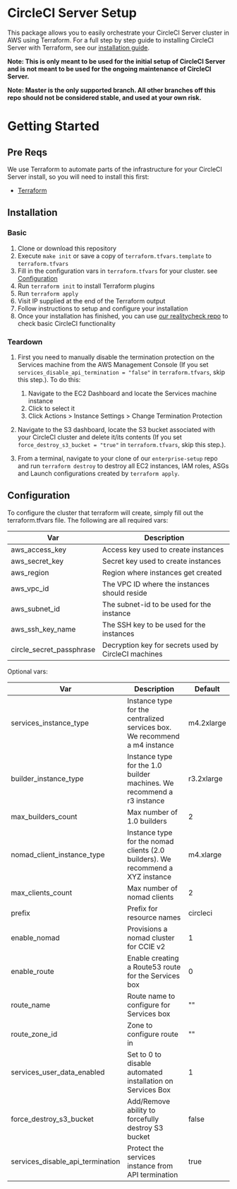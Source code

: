 # CircleCI Server Setup

This package allows you to easily orchestrate your CircleCI Server cluster in AWS using Terraform. For a full step by step guide to installing CircleCI Server with Terraform, see our [installation guide](https://circleci.com/docs/2.0/circleci-install-doc-v2-17.pdf#section=administration).

**Note: This is only meant to be used for the initial setup of CircleCI Server and is not meant to be used for the ongoing maintenance of CircleCI Server.**

**Note: Master is the only supported branch. All other branches off this repo should not be considered stable, and used at your own risk.**

# Getting Started

## Pre Reqs

We use Terraform to automate parts of the infrastructure for your CircleCI Server install, so you will need to install this first:

* [Terraform](https://www.terraform.io/downloads.html)

## Installation

### Basic

1. Clone or download this repository
1. Execute `make init` or save a copy of `terraform.tfvars.template` to `terraform.tfvars`
1. Fill in the configuration vars in `terraform.tfvars` for your cluster. see [Configuration](#configuration)
1. Run `terraform init` to install Terraform plugins
1. Run `terraform apply`
1. Visit IP supplied at the end of the Terraform output
1. Follow instructions to setup and configure your installation
1. Once your installation has finished, you can use [our realitycheck repo](https://github.com/circleci/realitycheck) to check basic CircleCI functionality

### Teardown

1. First you need to manually disable the termination protection on the Services machine from the AWS Management Console (If you set `services_disable_api_termination = "false"` in `terraform.tfvars`, skip this step.). To do this:

    1. Navigate to the EC2 Dashboard and locate the Services machine instance
    1. Click to select it
    1. Click Actions > Instance Settings > Change Termination Protection


1. Navigate to the S3 dashboard, locate the S3 bucket associated with your CircleCI cluster and delete it/its contents (If you set `force_destroy_s3_bucket = "true"` in `terraform.tfvars`, skip this step.).
1. From a terminal, navigate to your clone of our `enterprise-setup` repo and run `terraform destroy` to destroy all EC2 instances, IAM roles, ASGs and Launch configurations created by `terraform apply`.

## Configuration

To configure the cluster that terraform will create, simply fill out the terraform.tfvars file. The following are all required vars:

  | Var      | Description |
  | -------- | ----------- |
  | aws_access_key | Access key used to create instances |
  | aws_secret_key | Secret key used to create instances |
  | aws_region | Region where instances get created |
  | aws_vpc_id | The VPC ID where the instances should reside |
  | aws_subnet_id | The subnet-id to be used for the instance |
  | aws_ssh_key_name |  The SSH key to be used for the instances|
  | circle_secret_passphrase | Decryption key for secrets used by CircleCI machines |

Optional vars:

  | Var      | Description | Default |
  | -------- | ----------- | ------- |
  | services_instance_type | Instance type for the centralized services box.  We recommend a m4 instance | m4.2xlarge |
  | builder_instance_type | Instance type for the 1.0 builder machines.  We recommend a r3 instance | r3.2xlarge |
  | max_builders_count | Max number of 1.0 builders | 2 |
  | nomad_client_instance_type | Instance type for the nomad clients (2.0 builders). We recommend a XYZ instance | m4.xlarge |
  | max_clients_count | Max number of nomad clients | 2 |
  | prefix   | Prefix for resource names | circleci |
  | enable_nomad | Provisions a nomad cluster for CCIE v2 | 1 |
  | enable_route | Enable creating a Route53 route for the Services box | 0 |
  | route_name | Route name to configure for Services box | "" |
  | route_zone_id | Zone to configure route in | "" |
  | services_user_data_enabled | Set to 0 to disable automated installation on Services Box | 1 |
  | force_destroy_s3_bucket | Add/Remove ability to forcefully destroy S3 bucket | false |
  | services_disable_api_termination | Protect the services instance from API termination | true |
